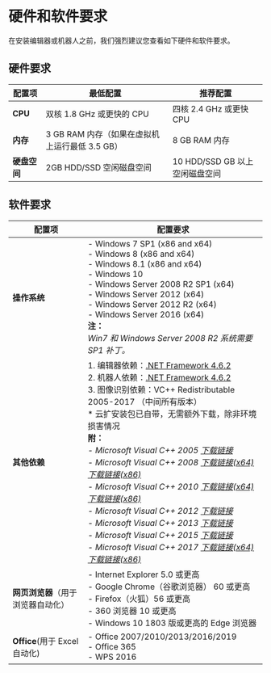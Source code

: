 # 硬件和软件要求

在安装编辑器或机器人之前，我们强烈建议您查看如下硬件和软件要求。

## 硬件要求

 配置项| 最低配置 | 推荐配置
---------|----------|---------
 **CPU** | 双核 1.8 GHz 或更快的 CPU | 四核 2.4 GHz 或更快 CPU
 **内存** | 3 GB RAM 内存（如果在虚拟机上运行最低 3.5 GB） | 8 GB RAM 内存
 **硬盘空间** | 2GB HDD/SSD 空闲磁盘空间 | 10 HDD/SSD GB 以上空闲磁盘空间

## 软件要求

 配置项| 配置要求
---------|----------
 **操作系统** | - Windows 7 SP1 (x86 and x64)</br>- Windows 8 (x86 and x64)</br>- Windows 8.1 (x86 and x64)</br>- Windows 10 </br>- Windows Server 2008 R2 SP1 (x64)</br>- Windows Server 2012 (x64)</br>- Windows Server 2012 R2 (x64)</br>- Windows Server 2016 (x64)</br> **注：** </br> _Win7 和 Windows Server 2008 R2 系统需要 SP1 补丁。_
 **其他依赖** |1. 编辑器依赖：[.NET Framework 4.6.2](http://go.microsoft.com/fwlink/?linkid=780600)  <br>2. 机器人依赖：[.NET Framework 4.6.2](http://go.microsoft.com/fwlink/?linkid=780600) <br>3. 图像识别依赖：VC++ Redistributable 2005-2017 （中间所有版本）<br>* 云扩安装包已自带，无需额外下载，除非环境损害情况<br>**附：**</br>_- Microsoft Visual C++ 2005 [下载链接](https://www.microsoft.com/zh-CN/download/details.aspx?id=26347) </br> - Microsoft Visual C++ 2008 [下载链接(x64)](https://www.microsoft.com/zh-CN/download/details.aspx?id=15336) [下载链接(x86)](https://www.microsoft.com/zh-CN/download/details.aspx?id=29) </br> - Microsoft Visual C++ 2010 [下载链接(x64)](https://www.microsoft.com/en-us/download/details.aspx?id=13523) [下载链接(x86)](https://www.microsoft.com/en-us/download/details.aspx?id=8328) </br> - Microsoft Visual C++ 2012 [下载链接](https://www.microsoft.com/en-us/download/details.aspx?id=30679) </br>  - Microsoft Visual C++ 2013 [下载链接](https://www.microsoft.com/zh-CN/download/details.aspx?id=40784) </br>     - Microsoft Visual C++ 2015 [下载链接](https://www.microsoft.com/en-us/download/details.aspx?id=48145) </br>    - Microsoft Visual C++ 2017 [下载链接(x64)](https://go.microsoft.com/fwlink/?LinkId=746572) [下载链接(x86)](https://go.microsoft.com/fwlink/?LinkId=746571)_
**网页浏览器**（用于浏览器自动化）|- Internet Explorer 5.0 或更高 </br>- Google Chrome（谷歌浏览器） 60 或更高 </br>- Firefox（火狐）56 或更高 </br>- 360 浏览器 10 或更高 </br>- Windows 10 1803 版或更高的 Edge 浏览器
**Office**(用于 Excel 自动化)|- Office 2007/2010/2013/2016/2019 </br>- Office 365 </br>- WPS 2016

